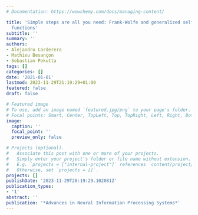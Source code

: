 ```yaml
---
# Documentation: https://wowchemy.com/docs/managing-content/

title: 'Simple steps are all you need: Frank-Wolfe and generalized self-concordant
  functions'
subtitle: ''
summary: ''
authors:
- Alejandro Carderera
- Mathieu Besançon
- Sebastian Pokutta
tags: []
categories: []
date: '2021-01-01'
lastmod: 2023-11-29T21:19:29+01:00
featured: false
draft: false

# Featured image
# To use, add an image named `featured.jpg/png` to your page's folder.
# Focal points: Smart, Center, TopLeft, Top, TopRight, Left, Right, BottomLeft, Bottom, BottomRight.
image:
  caption: ''
  focal_point: ''
  preview_only: false

# Projects (optional).
#   Associate this post with one or more of your projects.
#   Simply enter your project's folder or file name without extension.
#   E.g. `projects = ["internal-project"]` references `content/project/deep-learning/index.md`.
#   Otherwise, set `projects = []`.
projects: []
publishDate: '2023-11-29T20:19:29.102081Z'
publication_types:
- '1'
abstract: ''
publication: '*Advances in Neural Information Processing Systems*'
---
```

